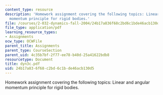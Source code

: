 ```yaml
---
content_type: resource
description: 'Homework assignment covering the following topics: Linear and angular
  momentum principle for rigid bodies.'
file: /courses/2-032-dynamics-fall-2004/24b17a836f68c2bd6c1bde46acb130d5_dyn3c.pdf
file_type: application/pdf
learning_resource_types:
- Assignments
ocw_type: OCWFile
parent_title: Assignments
parent_type: CourseSection
parent_uid: 4c35b7bf-2f77-ee78-b40d-25a41622bdb8
resourcetype: Document
title: dyn3c.pdf
uid: 24b17a83-6f68-c2bd-6c1b-de46acb130d5
---
```

Homework assignment covering the following topics: Linear and angular momentum principle for rigid bodies.

